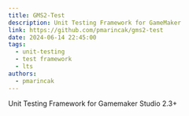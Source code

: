```yaml
---
title: GMS2-Test
description: Unit Testing Framework for GameMaker
link: https://github.com/pmarincak/gms2-test
date: 2024-06-14 22:45:00
tags:
  - unit-testing
  - test framework
  - lts
authors:
  - pmarincak
---
```


Unit Testing Framework for Gamemaker Studio 2.3+